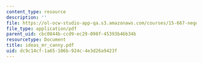 ```yaml
---
content_type: resource
description: ''
file: https://ol-ocw-studio-app-qa.s3.amazonaws.com/courses/15-667-negotiation-and-conflict-management-spring-2001/dc9c14cf1a65106b924c4e3d26a9423f_ideas_mr_canny.pdf
file_type: application/pdf
parent_uid: cbc0844b-ccd9-ec29-098f-45393b46b34b
resourcetype: Document
title: ideas_mr_canny.pdf
uid: dc9c14cf-1a65-106b-924c-4e3d26a9423f
---
```

